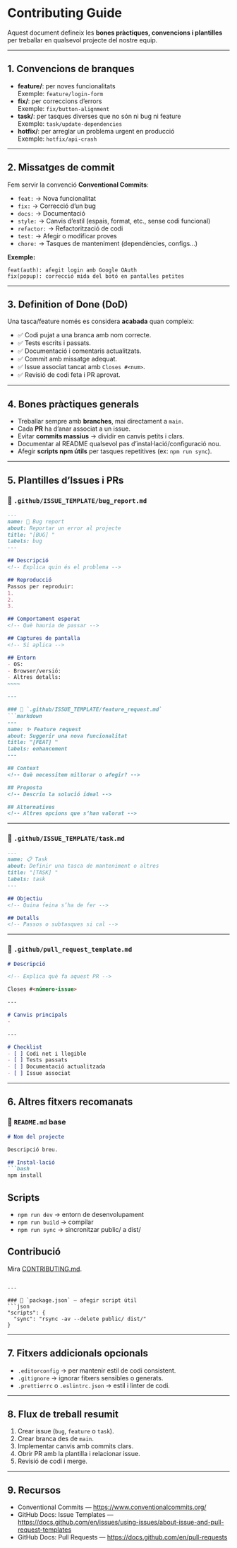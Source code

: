 # Contributing Guide

Aquest document defineix les **bones pràctiques, convencions i plantilles** per treballar en qualsevol projecte del nostre equip.

---

## 1. Convencions de branques

- **feature/**: per noves funcionalitats  
  Exemple: `feature/login-form`
- **fix/**: per correccions d’errors  
  Exemple: `fix/button-alignment`
- **task/**: per tasques diverses que no són ni bug ni feature  
  Exemple: `task/update-dependencies`
- **hotfix/**: per arreglar un problema urgent en producció  
  Exemple: `hotfix/api-crash`

---

## 2. Missatges de commit

Fem servir la convenció **Conventional Commits**:

- `feat:` → Nova funcionalitat  
- `fix:` → Correcció d’un bug  
- `docs:` → Documentació  
- `style:` → Canvis d’estil (espais, format, etc., sense codi funcional)  
- `refactor:` → Refactorització de codi  
- `test:` → Afegir o modificar proves  
- `chore:` → Tasques de manteniment (dependències, configs…)

**Exemple:**
```
feat(auth): afegit login amb Google OAuth
fix(popup): correcció mida del botó en pantalles petites
```

---

## 3. Definition of Done (DoD)

Una tasca/feature només es considera **acabada** quan compleix:

- ✅ Codi pujat a una branca amb nom correcte.  
- ✅ Tests escrits i passats.  
- ✅ Documentació i comentaris actualitzats.  
- ✅ Commit amb missatge adequat.  
- ✅ Issue associat tancat amb `Closes #<num>`.  
- ✅ Revisió de codi feta i PR aprovat.

---

## 4. Bones pràctiques generals

- Treballar sempre amb **branches**, mai directament a `main`.  
- Cada **PR** ha d’anar associat a un issue.  
- Evitar **commits massius** → dividir en canvis petits i clars.  
- Documentar al README qualsevol pas d’instal·lació/configuració nou.  
- Afegir **scripts npm útils** per tasques repetitives (ex: `npm run sync`).  

---

## 5. Plantilles d’Issues i PRs

### 📄 `.github/ISSUE_TEMPLATE/bug_report.md`
```markdown
---
name: 🐛 Bug report
about: Reportar un error al projecte
title: "[BUG] "
labels: bug
---

## Descripció
<!-- Explica quin és el problema -->

## Reproducció
Passos per reproduir:
1. 
2. 
3. 

## Comportament esperat
<!-- Què hauria de passar -->

## Captures de pantalla
<!-- Si aplica -->

## Entorn
- OS: 
- Browser/versió: 
- Altres detalls:
~~~~

---

### 📄 `.github/ISSUE_TEMPLATE/feature_request.md`
```markdown
---
name: ✨ Feature request
about: Suggerir una nova funcionalitat
title: "[FEAT] "
labels: enhancement
---

## Context
<!-- Què necessitem millorar o afegir? -->

## Proposta
<!-- Descriu la solució ideal -->

## Alternatives
<!-- Altres opcions que s’han valorat -->
```

---

### 📄 `.github/ISSUE_TEMPLATE/task.md`
```markdown
---
name: 📋 Task
about: Definir una tasca de manteniment o altres
title: "[TASK] "
labels: task
---

## Objectiu
<!-- Quina feina s’ha de fer -->

## Detalls
<!-- Passos o subtasques si cal -->
```

---

### 📄 `.github/pull_request_template.md`
```markdown
# Descripció

<!-- Explica què fa aquest PR -->

Closes #<número-issue>

---

# Canvis principals
- 

---

# Checklist
- [ ] Codi net i llegible
- [ ] Tests passats
- [ ] Documentació actualitzada
- [ ] Issue associat
```

---

## 6. Altres fitxers recomanats

### 📄 `README.md` base
```markdown
# Nom del projecte

Descripció breu.

## Instal·lació
```bash
npm install
```

## Scripts
- `npm run dev` → entorn de desenvolupament  
- `npm run build` → compilar  
- `npm run sync` → sincronitzar public/ a dist/

## Contribució
Mira [CONTRIBUTING.md](./CONTRIBUTING.md).
```

---

### 📄 `package.json` – afegir script útil
```json
"scripts": {
  "sync": "rsync -av --delete public/ dist/"
}
```

---

## 7. Fitxers addicionals opcionals

- `.editorconfig` → per mantenir estil de codi consistent.  
- `.gitignore` → ignorar fitxers sensibles o generats.  
- `.prettierrc` o `.eslintrc.json` → estil i linter de codi.  

---

## 8. Flux de treball resumit

1. Crear issue (`bug`, `feature` o `task`).  
2. Crear branca des de `main`.  
3. Implementar canvis amb commits clars.  
4. Obrir PR amb la plantilla i relacionar issue.  
5. Revisió de codi i merge.  

---

## 9. Recursos

- Conventional Commits — https://www.conventionalcommits.org/
- GitHub Docs: Issue Templates — https://docs.github.com/en/issues/using-issues/about-issue-and-pull-request-templates
- GitHub Docs: Pull Requests — https://docs.github.com/en/pull-requests
